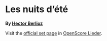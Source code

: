 # Les nuits d’été

__By [Hector Berlioz](..)__

Visit the [official set page] in [OpenScore Lieder].

[official set page]: https://musescore.com/openscore-lieder-corpus/sets/13780873
[OpenScore Lieder]: https://musescore.com/openscore-lieder-corpus

